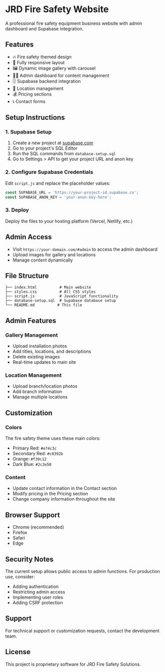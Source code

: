 # JRD Fire Safety Website

A professional fire safety equipment business website with admin dashboard and Supabase integration.

## Features

- 🔥 Fire safety themed design
- 📱 Fully responsive layout
- 🖼️ Dynamic image gallery with carousel
- 👨‍💼 Admin dashboard for content management
- 🗄️ Supabase backend integration
- 📍 Location management
- 💰 Pricing sections
- 📞 Contact forms

## Setup Instructions

### 1. Supabase Setup

1. Create a new project at [supabase.com](https://supabase.com)
2. Go to your project's SQL Editor
3. Run the SQL commands from `database-setup.sql`
4. Go to Settings > API to get your project URL and anon key

### 2. Configure Supabase Credentials

Edit `script.js` and replace the placeholder values:

```javascript
const SUPABASE_URL = 'https://your-project-id.supabase.co';
const SUPABASE_ANON_KEY = 'your-anon-key-here';
```

### 3. Deploy

Deploy the files to your hosting platform (Vercel, Netlify, etc.)

## Admin Access

- Visit `https://your-domain.com/#admin` to access the admin dashboard
- Upload images for gallery and locations
- Manage content dynamically

## File Structure

```
├── index.html          # Main website
├── styles.css          # All CSS styles
├── script.js           # JavaScript functionality
├── database-setup.sql  # Supabase database setup
└── README.md          # This file
```

## Admin Features

### Gallery Management
- Upload installation photos
- Add titles, locations, and descriptions
- Delete existing images
- Real-time updates to main site

### Location Management
- Upload branch/location photos
- Add branch information
- Manage multiple locations

## Customization

### Colors
The fire safety theme uses these main colors:
- Primary Red: `#e74c3c`
- Secondary Red: `#c0392b`
- Orange: `#f39c12`
- Dark Blue: `#2c3e50`

### Content
- Update contact information in the Contact section
- Modify pricing in the Pricing section
- Change company information throughout the site

## Browser Support

- Chrome (recommended)
- Firefox
- Safari
- Edge

## Security Notes

The current setup allows public access to admin functions. For production use, consider:
- Adding authentication
- Restricting admin access
- Implementing user roles
- Adding CSRF protection

## Support

For technical support or customization requests, contact the development team.

## License

This project is proprietary software for JRD Fire Safety Solutions.